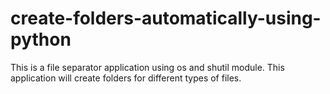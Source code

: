 # create-folders-automatically-using-python
This is a file separator application using os and shutil module. This application will create folders for different types of files.
